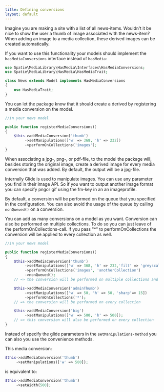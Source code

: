 ```yaml
---
title: Defining conversions
layout: default
---
```


Imagine you are making a site with a list of all news-items. Wouldn't it be nice to show the user a thumb of image associated with the news-item? When adding an image to a media collection, these derived images can be created automatically.

If you want to use this functionality your models should implement the `hasMediaConversions` interface instead of `hasMedia`:

```php
use Spatie\MediaLibrary\HasMedia\Interfaces\HasMediaConversions;
use Spatie\MediaLibrary\HasMedia\HasMediaTrait;

class News extends Model implements HasMediaConversions
{
    use HasMediaTrait;
}
```

You can let the package know that it should create a derived by registering a media conversion on the model.

```php
//in your news model

public function registerMediaConversions()
{
    $this->addMediaConversion('thumb')
         ->setManipulations(['w' => 368, 'h' => 232])
         ->performOnCollections('images');
}
```

When associating a jpg-, png-, or pdf-file, to the model the package will, 
besides storing the original image, create a derived image for every media 
conversion that was added. By default, the output will be a jpg-file.

Internally Glide is used to manipulate images. You can use any parameter you 
find in their image API. So if you want to output another image format you 
can specify pngor gif using the fm-key in an an imageprofile.

By default, a conversion will be performed on the queue that you specified 
in the configuration. You can also avoid the usage of the queue by calling `nonQueued()` on a conversion.

You can add as many conversions on a model as you want. Conversion can also be performed on multiple collections. To do so you can just leave of the performOnCollections-call. If you pass "*" to performOnCollections the conversion will be applied to every collection as well.

```php
//in your news model

public function registerMediaConversions()
{
    $this->addMediaConversion('thumb')
         ->setManipulations(['w' => 368, 'h' => 232,'filt' => 'greyscale', 'fm' => 'png'])
         ->performOnCollections('images', 'anotherCollection')
         ->nonQueued();
    // => the conversion will be performed on multiple collections and won't be queued

    $this->addMediaConversion('adminThumb')
         ->setManipulations(['w' => 50, 'h' => 50, 'sharp'=> 15])
         ->performOnCollections('*');
    // => the conversion will be performed on every collection

    $this->addMediaConversion('big')
         ->setManipulations(['w' => 500, 'h' => 500]);
    // => this conversion will also be performed on every collection
}
```

Instead of specify the glide parameters in the `setManipulations-method` you can also you use the convenience methods.

This media conversion:

```php
$this->addMediaConversion('thumb')
     ->setManipulations(['w' => 500]);
```

is equivalent to:

```php
$this->addMediaConversion('thumb')
     ->setWidth(500);
 ```
